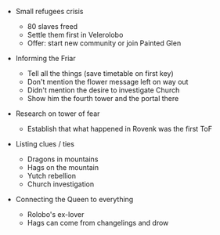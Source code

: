 - Small refugees crisis 
  - 80 slaves freed
  - Settle them first in Velerolobo
  - Offer: start new community or join Painted Glen
- Informing the Friar
  - Tell all the things (save timetable on first key)
  - Don't mention the flower message left on way out
  - Didn't mention the desire to investigate Church
  - Show him the fourth tower and the portal there
- Research on tower of fear
  - Establish that what happened in Rovenk was the first ToF

- Listing clues / ties
  - Dragons in mountains
  - Hags on the mountain
  - Yutch rebellion
  - Church investigation
- Connecting the Queen to everything
  - Rolobo's ex-lover
  - Hags can come from changelings and drow
